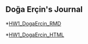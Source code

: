 ## Doğa Erçin's Journal

*[HW1_DogaErcin_RMD](files/DogaErcin_HW1_last.Rmd)


*[HW1_DogaErcin_HTML](files/DogaErcin_HW1_last.html)


